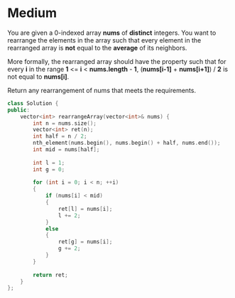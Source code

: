 # Medium

You are given a 0-indexed array **nums** of **distinct** integers. You want to rearrange the elements in the array such that every element in the rearranged array is **not** equal to the **average** of its neighbors.

More formally, the rearranged array should have the property such that for every **i** in the range **1** <= **i** < **nums.length** - **1**, (**nums[i-1]** + **nums[i+1]**) / **2** is not equal to **nums[i]**.

Return any rearrangement of nums that meets the requirements.

```cpp
class Solution {
public:
    vector<int> rearrangeArray(vector<int>& nums) {
        int n = nums.size();
        vector<int> ret(n);
        int half = n / 2;
        nth_element(nums.begin(), nums.begin() + half, nums.end());
        int mid = nums[half];
        
        int l = 1;
        int g = 0;
        
        for (int i = 0; i < n; ++i)
        {
            if (nums[i] < mid)
            {
                ret[l] = nums[i];
                l += 2;
            }
            else
            {
                ret[g] = nums[i];
                g += 2;
            }
        }
        
        return ret;
    }
};
```

